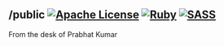 ## /public [![Apache License](https://img.shields.io/badge/License-v2.0-ff79b4.svg)](https://github.com/iammachine/prabhatkumar.org/blob/master/LICENSE) [![Ruby](https://img.shields.io/badge/Ruby-v2.2.2-e0115f.svg)](https://www.ruby-lang.org/) [![SASS](https://img.shields.io/badge/SASS-v3.4.15-ff69b4.svg)](http://sass-lang.com/)

From the desk of Prabhat Kumar
